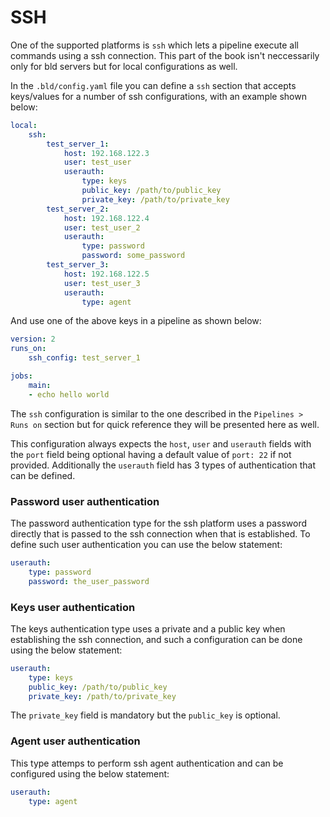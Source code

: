 # SSH

One of the supported platforms is `ssh` which lets a pipeline execute all commands using a ssh connection. This part of the book isn't neccessarily only for bld servers but for local configurations as well.

In the `.bld/config.yaml` file you can define a `ssh` section that accepts keys/values for a number of ssh configurations, with an example shown below:

```yaml
local:
    ssh:
        test_server_1:
            host: 192.168.122.3
            user: test_user
            userauth:
                type: keys
                public_key: /path/to/public_key
                private_key: /path/to/private_key
        test_server_2:
            host: 192.168.122.4
            user: test_user_2
            userauth:
                type: password
                password: some_password
        test_server_3:
            host: 192.168.122.5
            user: test_user_3
            userauth:
                type: agent
```

And use one of the above keys in a pipeline as shown below:
```yaml
version: 2
runs_on:
    ssh_config: test_server_1

jobs:
    main:
    - echo hello world
```

The `ssh` configuration is similar to the one described in the `Pipelines > Runs on` section but for quick reference they will be presented here as well.


This configuration always expects the `host`, `user` and `userauth` fields with the `port` field being optional having a default value of `port: 22` if not provided. Additionally the `userauth` field has 3 types of authentication that can be defined.

### Password user authentication

The password authentication type for the ssh platform uses a password directly that is passed to the ssh connection when that is established. To define such user authentication you can use the below statement:

```yaml
userauth:
    type: password
    password: the_user_password
```

### Keys user authentication

The keys authentication type uses a private and a public key when establishing the ssh connection, and such a configuration can be done using the below statement:

```yaml
userauth:
    type: keys
    public_key: /path/to/public_key
    private_key: /path/to/private_key
```

The `private_key` field is mandatory but the `public_key` is optional.

### Agent user authentication

This type attemps to perform ssh agent authentication and can be configured using the below statement:

```yaml
userauth:
    type: agent
```
